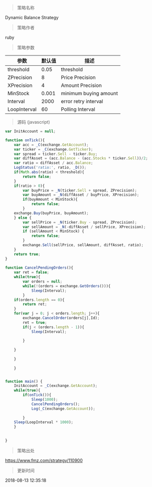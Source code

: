 
> 策略名称

Dynamic Balance Strategy

> 策略作者

ruby



> 策略参数



|参数|默认值|描述|
|----|----|----|
|threshold|0.05|threshold|
|ZPrecision|8|Price Precision|
|XPrecision|4|Amount Precision|
|MinStock|0.001|minimum buying amount|
|Interval|2000|error retry interval|
|LoopInterval|60|Polling Interval|


> 源码 (javascript)

``` javascript
var InitAccount = null;

function onTick(){
    var acc = _C(exchange.GetAccount);
    var ticker = _C(exchange.GetTicker);
    var spread = ticker.Sell - ticker.Buy;
    var diffAsset = (acc.Balance - (acc.Stocks * ticker.Sell))/2;
    var ratio = diffAsset / acc.Balance;
    LogStatus('ratio:', ratio, _D());
    if(Math.abs(ratio) < threshold){
        return false;    
    }
    if(ratio > 0){
        var buyPrice = _N(ticker.Sell + spread, ZPrecision);
        var buyAmount = _N(diffAsset / buyPrice, XPrecision);
        if(buyAmount < MinStock){
            return false;
        }
    exchange.Buy(buyPrice, buyAmount);
    } else {
        var sellPrice = _N(ticker.Buy - spread, ZPrecision);
        var sellAmount = _N(-diffAsset / sellPrice, XPrecision);
        if (sellAmount < MinStock) {
            return false;
        }
        exchange.Sell(sellPrice, sellAmount, diffAsset, ratio);   
    }
    return true;
}
        
function CancelPendingOrders(){
    var ret = false;
    while(true){
        var orders = null;
        while(!(orders = exchange.GetOrders())){
            Sleep(Interval);       
        }
    if(orders.length == 0){
        return ret;       
    }
    for(var j = 0; j < orders.length; j++){
        exchange.CancelOrder(orders[j],Id);
        ret = true;
        if(j < (orders.length - 1)){
            Sleep(Interval);
            
        }
    
    }   
     
    }
    
    }


function main() {
    InitAccount = _C(exchange.GetAccount);
    while(true){
        if(onTick()){
            Sleep(1000);
            CancelPendingOrders();
            Log(_C(exchange.GetAccount));
        
        }
    Sleep(LoopInterval * 1000);
    }
   
    
}
```

> 策略出处

https://www.fmz.com/strategy/110900

> 更新时间

2018-08-13 12:35:18
